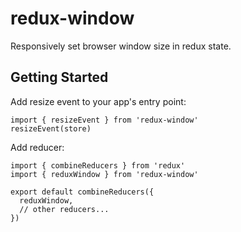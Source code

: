 # redux-window

Responsively set browser window size in redux state.

## Getting Started

Add resize event to your app's entry point:
~~~~
import { resizeEvent } from 'redux-window'
resizeEvent(store)
~~~~

Add reducer:
~~~~
import { combineReducers } from 'redux'
import { reduxWindow } from 'redux-window'

export default combineReducers({
  reduxWindow,
  // other reducers...
})
~~~~
